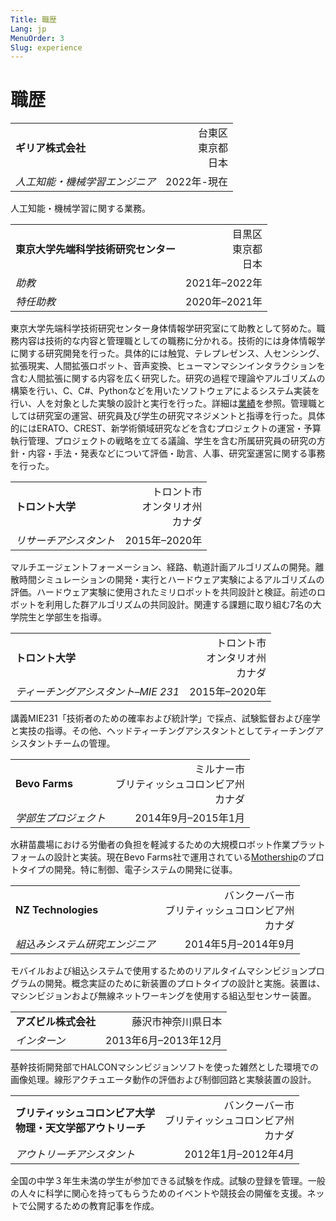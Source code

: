 ```yaml
---
Title: 職歴
Lang: jp
MenuOrder: 3
Slug: experience
---
```

# 職歴

| | |
|:--|--:|
|**ギリア株式会社**|台東区<br/>東京都<br/>日本|
|*人工知能・機械学習エンジニア*|2022年-現在|

人工知能・機械学習に関する業務。 

| | |
|:--|--:|
|**東京大学先端科学技術研究センター**|目黒区<br/>東京都<br/>日本|
|*助教*|2021年–2022年|
|*特任助教*|2020年–2021年|

東京大学先端科学技術研究センター身体情報学研究室にて助教として努めた。職務内容は技術的な内容と管理職としての職務に分かれる。技術的には身体情報学に関する研究開発を行った。具体的には触覚、テレプレゼンス、人センシング、拡張現実、人間拡張ロボット、音声変換、ヒューマンマシンインタラクションを含む人間拡張に関する内容を広く研究した。研究の過程で理論やアルゴリズムの構築を行い、C、C#、Pythonなどを用いたソフトウェアによるシステム実装を行い、人を対象とした実験の設計と実行を行った。詳細は[業績](../publications)を参照。管理職としては研究室の運営、研究員及び学生の研究マネジメントと指導を行った。具体的にはERATO、CREST、新学術領域研究などを含むプロジェクトの運営・予算執行管理、プロジェクトの戦略を立てる議論、学生を含む所属研究員の研究の方針・内容・手法・発表などについて評価・助言、人事、研究室運営に関する事務を行った。

| | |
|:--|--:|
|**トロント大学**|トロント市<br/>オンタリオ州<br/>カナダ|
|*リサーチアシスタント*|2015年–2020年|

マルチエージェントフォーメーション、経路、軌道計画アルゴリズムの開発。離散時間シミュレーションの開発・実行とハードウェア実験によるアルゴリズムの評価。ハードウェア実験に使用されたミリロボットを共同設計と検証。前述のロボットを利用した群アルゴリズムの共同設計。関連する課題に取り組む7名の大学院生と学部生を指導。

| | |
|:--|--:|
|**トロント大学**|トロント市<br/>オンタリオ州<br/>カナダ|
|*ティーチングアシスタント–MIE 231*|2015年–2020年|

講義MIE231「技術者のための確率および統計学」で採点、試験監督および座学と実技の指導。その他、ヘッドティーチングアシスタントとしてティーチングアシスタントチームの管理。

| | |
|:--|--:|
|**Bevo Farms**|ミルナー市<br/>ブリティッシュコロンビア州<br/>カナダ|
|*学部生プロジェクト*|2014年9月–2015年1月|

水耕苗農場における労働者の負担を軽減するための大規模ロボット作業プラットフォームの設計と実装。現在Bevo Farms社で運用されている[Mothership](https://www.bevofarms.com/about-bevo-farms/greenhouse-innovation)のプロトタイプの開発。特に制御、電子システムの開発に従事。

| | |
|:--|--:|
|**NZ Technologies**|バンクーバー市<br/>ブリティッシュコロンビア州<br/>カナダ|
|*組込みシステム研究エンジニア*|2014年5月–2014年9月|

モバイルおよび組込システムで使用するためのリアルタイムマシンビジョンプログラムの開発。概念実証のために新装置のプロトタイプの設計と実施。装置は、マシンビジョンおよび無線ネットワーキングを使用する組込型センサー装置。

| | |
|:--|--:|
|**アズビル株式会社**|藤沢市神奈川県日本|
|*インターン*|2013年6月–2013年12月|

基幹技術開発部でHALCONマシンビジョンソフトを使った雑然とした環境での画像処理。線形アクチュエータ動作の評価および制御回路と実験装置の設計。

| | |
|:--|--:|
|**ブリティッシュコロンビア大学<br/>物理・天文学部アウトリーチ**|バンクーバー市<br/>ブリティッシュコロンビア州<br/>カナダ|
|*アウトリーチアシスタント*|2012年1月–2012年4月|

全国の中学３年生未満の学生が参加できる試験を作成。試験の登録を管理。一般の人々に科学に関心を持ってもらうためのイベントや競技会の開催を支援。ネットで公開するための教育記事を作成。
